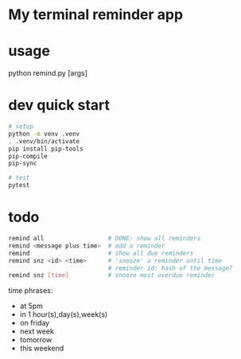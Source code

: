 # My terminal reminder app

# usage
python remind.py [args]

# dev quick start
```sh
# setup
python -m venv .venv
. .venv/bin/activate
pip install pip-tools
pip-compile
pip-sync

# test
pytest
```

# todo
```sh
remind all                  # DONE: show all reminders
remind <message plus time>  # add a reminder
remind                      # show all due reminders
remind snz <id> <time>      # 'snooze' a reminder until time
                            # reminder id: hash of the message?
remind snz [time]           # snooze most overdue reminder
```

time phrases:
- at 5pm
- in 1 hour(s),day(s),week(s)
- on friday
- next week
- tomorrow
- this weekend
